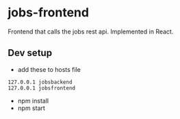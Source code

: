 # jobs-frontend

Frontend that calls the jobs rest api.  Implemented in React.

## Dev setup

- add these to hosts file

```
127.0.0.1 jobsbackend
127.0.0.1 jobsfrontend
```

- npm install
- npm start
